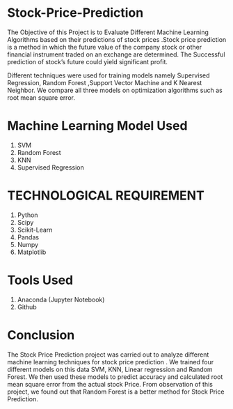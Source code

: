 # Stock-Price-Prediction

  The Objective of this Project is to Evaluate Different Machine Learning Algorithms based on their predictions of stock prices .Stock price prediction is a method in which the future value of the company stock or other financial instrument traded on an exchange are determined. The Successful prediction of stock’s future could yield significant profit.

  Different techniques were used for training models namely Supervised Regression, Random Forest ,Support Vector Machine and K Nearest Neighbor. We compare all three models on optimization algorithms such as  root mean square error.

# Machine Learning Model Used
  
  1. SVM
  2. Random Forest
  3. KNN
  4. Supervised Regression

# TECHNOLOGICAL REQUIREMENT
  
  1. Python
  2. Scipy
  3. Scikit-Learn
  4. Pandas
  5. Numpy
  6. Matplotlib
  
  
# Tools Used
  
  1. Anaconda (Jupyter Notebook)
  2. Github
  
# Conclusion


The Stock Price Prediction project was carried out to analyze  different machine learning techniques for stock price prediction  . We trained four different models on this data SVM, KNN, Linear regression and Random Forest. We then used these models to predict accuracy and calculated root mean square error from the actual stock Price. From observation of this project, we found out that Random Forest is a better method for Stock Price Prediction.
